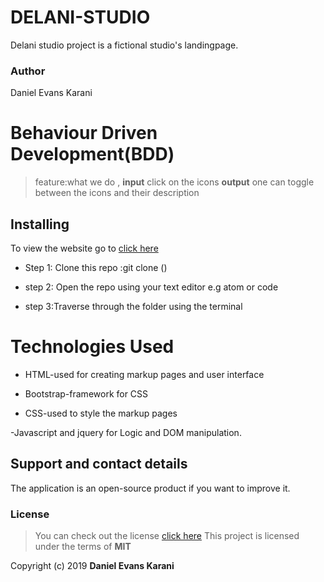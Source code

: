 # DELANI-STUDIO

Delani studio project is a fictional studio's landingpage.

### Author

 Daniel Evans Karani

 # Behaviour Driven Development(BDD)

  >feature:what we do , **input** click on the icons **output** one can toggle between the icons and their description

## Installing 

To view the website go to [click here]()

- Step 1: Clone this repo :git clone ()

- step 2: Open the repo using your text editor e.g atom or code

- step 3:Traverse through the folder using the terminal 

# Technologies Used

- HTML-used for creating markup pages  and user interface

- Bootstrap-framework for CSS

- CSS-used to style the markup pages

-Javascript and jquery for Logic and DOM manipulation.

## Support and contact details
The application is an open-source product if you  want to improve it.
### License
>You can check out the license [click here](https://choosealicense.com/licenses/mit/)
This project is licensed under the terms of **MIT**

Copyright (c) 2019 **Daniel Evans Karani**
  